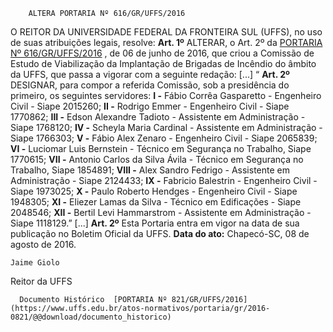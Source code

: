         ALTERA PORTARIA Nº 616/GR/UFFS/2016  

 O REITOR DA UNIVERSIDADE FEDERAL DA FRONTEIRA SUL (UFFS), no uso de suas atribuições legais, resolve:   **Art. 1º** ALTERAR, o Art. 2º da [PORTARIA Nº 616/GR/UFFS/2016](https://www.uffs.edu.br/atos-normativos/portaria/gr/2016-0616)  , de 06 de junho de 2016, que criou a Comissão de Estudo de Viabilização da Implantação de Brigadas de Incêndio do âmbito da UFFS, que passa a vigorar com a seguinte redação: [...]   “ **Art. 2º** DESIGNAR, para compor a referida Comissão, sob a presidência do primeiro, os seguintes servidores: **I -** Fábio Corrêa Gasparetto - Engenheiro Civil - Siape 2015260; **II -** Rodrigo Emmer - Engenheiro Civil - Siape 1770862; **III -** Edson Alexandre Tadioto - Assistente em Administração - Siape 1768120; **IV -** Scheyla Maria Cardinal - Assistente em Administração - Siape 1766303; **V -** Fábio Alex Zenaro - Engenheiro Civil - Siape 2065839; **VI -** Luciomar Luis Bernstein - Técnico em Segurança no Trabalho, Siape 1770615; **VII -** Antonio Carlos da Silva Ávila - Técnico em Segurança no Trabalho, Siape 1854891; **VIII -** Alex Sandro Fedrigo - Assistente em Administração - Siape 2124433; **IX -** Fabricio Balestrin - Engenheiro Civil - Siape 1973025; **X -** Paulo Roberto Hendges - Engenheiro Civil - Siape 1948305; **XI -** Eliezer Lamas da Silva - Técnico em Edificações - Siape 2048546; **XII -** Bertil Levi Hammarstrom - Assistente em Administração - Siape 1118129.” [...]   **Art. 2º** Esta Portaria entra em vigor na data de sua publicação no Boletim Oficial da UFFS.      **Data do ato:** Chapecó-SC, 08 de agosto de 2016.   
 

    Jaime Giolo   
 Reitor da UFFS 

      Documento Histórico  [PORTARIA Nº 821/GR/UFFS/2016](https://www.uffs.edu.br/atos-normativos/portaria/gr/2016-0821/@@download/documento_historico)     
      